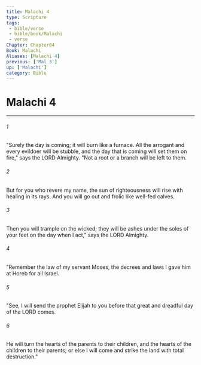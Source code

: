 ```yaml
---
title: Malachi 4
type: Scripture
tags:
 - bible/verse
 - bible/book/Malachi
 - verse
Chapter: Chapter04
Book: Malachi
Aliases: [Malachi 4]
previous: ['Mal 3']
up: ['Malachi']
category: Bible
---
```

# Malachi 4

***


###### 1 
"Surely the day is coming; it will burn like a furnace. All the arrogant and every evildoer will be stubble, and the day that is coming will set them on fire," says the LORD Almighty. "Not a root or a branch will be left to them. 

###### 2 
But for you who revere my name, the sun of righteousness will rise with healing in its rays. And you will go out and frolic like well-fed calves. 

###### 3 
Then you will trample on the wicked; they will be ashes under the soles of your feet on the day when I act," says the LORD Almighty. 

###### 4 
"Remember the law of my servant Moses, the decrees and laws I gave him at Horeb for all Israel. 

###### 5 
"See, I will send the prophet Elijah to you before that great and dreadful day of the LORD comes. 

###### 6 
He will turn the hearts of the parents to their children, and the hearts of the children to their parents; or else I will come and strike the land with total destruction." 
